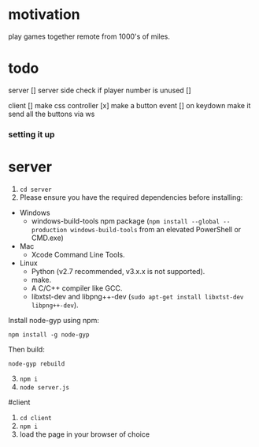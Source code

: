 # motivation
play games together remote from 1000's of miles. 

# todo
server
[] server side check if player number is unused
[] 

client
[] make css controller
[x] make a button event
[] on keydown make it send all the buttons via ws

### setting it up

# server
1. `cd server`
2. Please ensure you have the required dependencies before installing:

* Windows
  * windows-build-tools npm package (`npm install --global --production windows-build-tools` from an elevated PowerShell or CMD.exe)
* Mac
  * Xcode Command Line Tools.
* Linux
  * Python (v2.7 recommended, v3.x.x is not supported).
  * make.
  * A C/C++ compiler like GCC.
  * libxtst-dev and libpng++-dev (`sudo apt-get install libxtst-dev libpng++-dev`).

Install node-gyp using npm:

```
npm install -g node-gyp
```

Then build:

```
node-gyp rebuild
```
3. `npm i`
4. `node server.js`

#client 
1. `cd client`
2. `npm i`
3. load the page in your browser of choice
